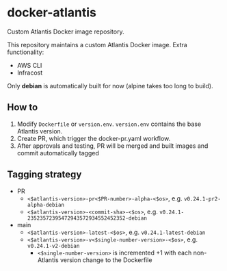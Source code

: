 # docker-atlantis
Custom Atlantis Docker image repository.

This repository maintains a custom Atlantis Docker image. 
Extra functionality:
- AWS CLI
- Infracost

Only **debian** is automatically built for now (alpine takes too long to build).

## How to
1. Modify `Dockerfile` or `version.env`. `version.env` contains the base Atlantis version.
2. Create PR, which trigger the docker-pr.yaml workflow.
3. After approvals and testing, PR will be merged and built images and commit automatically tagged

## Tagging strategy
- PR
  - `<$atlantis-version>-pr<$PR-number>-alpha-<$os>`, e.g. `v0.24.1-pr2-alpha-debian`
  - `<$atlantis-version>-<commit-sha>-<$os>`, e.g. `v0.24.1-23523572395472943572934552452352-debian`
- main
  - `<$atlantis-version>-latest-<$os>`, e.g. `v0.24.1-latest-debian`
  - `<$atlantis-version>-v<$single-number-version>-<$os>`, e.g. `v0.24.1-v2-debian`
    - `<$single-number-version>` is incremented +1 with each non-Atlantis version change to the Dockerfile